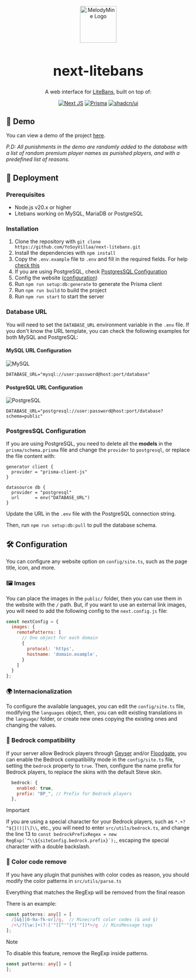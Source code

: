 <div align="center">
  <img style="width:100px;" src="https://cdn.yosoyvillaa.dev/uploads/next-litebans.png" alt="MelodyMine Logo">

  <h1 style="font-size: 38px">next-litebans </h1>

  A web interface for [LiteBans](https://www.spigotmc.org/resources/litebans.3715/), built on top of:

  [![Next JS](https://img.shields.io/badge/Next-black?style=for-the-badge&logo=next.js&logoColor=white)](https://nextjs.org/) [![Prisma](https://img.shields.io/badge/Prisma-black?style=for-the-badge&logo=prisma&logoColor=white)](https://prisma.io/) [![shadcn/ui](https://cdn.yosoyvillaa.dev/uploads/shadcn.svg)](https://ui.shadcn.com/)
</div>

## 👾 Demo

You can view a demo of the project [here](https://next-litebans.yosoyvillaa.dev/). 

_P.D: All punishments in the demo are randomly added to the database with a list of random premium player names as punished players, and with a predefined list of reasons._

## 🚀 Deployment

### Prerequisites

- Node.js v20.x or higher
- Litebans working on MySQL, MariaDB or PostgreSQL

### Installation

1. Clone the repository with `git clone https://github.com/YoSoyVillaa/next-litebans.git`
2. Install the dependencies with `npm install`
3. Copy the `.env.example` file to `.env` and fill in the required fields. For help [check this](#database-url)
4. If you are using PostgreSQL, check [PostgresSQL Configuration](#PostgresSQL-Configuration)
5. Config the website ([configuration](#%EF%B8%8F-configuration))
6. Run `npm run setup:db:generate` to generate the Prisma client
7. Run `npm run build` to build the project
8. Run `npm run start` to start the server

### Database URL

You will need to set the `DATABASE_URL` environment variable in the `.env` file. If you don't know the URL template, you can check the following examples for both MySQL and PostgreSQL:

#### MySQL URL Configuration

![MySQL](https://cdn.yosoyvillaa.dev/uploads/mysql.png)

```env
DATABASE_URL="mysql://user:password@host:port/database"
```

#### PostgreSQL URL Configuration

![PostgreSQL](https://cdn.yosoyvillaa.dev/uploads/postgresql.png)

```env
DATABASE_URL="postgresql://user:password@host:port/database?schema=public"
```

### PostgresSQL Configuration

If you are using PostgreSQL, you need to delete all the **models** in the `prisma/schema.prisma` file and change the `provider` to `postgresql`, or replace the file content with:

```prisma
generator client {
  provider = "prisma-client-js"
}

datasource db {
  provider = "postgresql"
  url      = env("DATABASE_URL")
}
```

Update the URL in the `.env` file with the PostgreSQL connection string.

Then, run `npm run setup:db:pull` to pull the database schema.

## 🛠️ Configuration

You can configure any website option on `config/site.ts`, such as the page title, icon, and more.

### 🖼️ Images

You can place the images in the `public/` folder, then you can use them in the website with the `/` path. But, if you want to use an external link images, you will need to add the following config to the `next.config.js` file:

```js
const nextConfig = {
  images: {
    remotePatterns: [
      // One object for each domain
      {
        protocol: 'https',
        hostname: 'domain.example',
      }
    ]
  }
};
```

### 🌍 Internacionalization

To configure the available languages, you can edit the `config/site.ts` file, modifying the `languages` object, then, you can edit existing translations in the `language/` folder, or create new ones copying the existing ones and changing the values.

### 👤 Bedrock compatibility

If your server allow Bedrock players through [Geyser](https://github.com/GeyserMC/Geyser) and/or [Floodgate](https://github.com/GeyserMC/Floodgate), you can enable the Bedrock compatibility mode in the `config/site.ts` file, setting the `bedrock` property to `true`. Then, configure the name prefix for Bedrock players, to replace the skins with the default Steve skin.

```js
  bedrock: {
    enabled: true,
    prefix: "BP_", // Prefix for Bedrock players
  },
```

> [!IMPORTANT]
> If you are using a special character for your Bedrock players, such as ``*.+?^${}()|[\]\\``, etc., you will need to enter ``src/utils/bedrock.ts``, and change the line 13 to ``const bedrockPrefixRegex = new RegExp(`^\\${siteConfig.bedrock.prefix}`);``, escaping the special character with a double backslash.

### 🌈 Color code remove

If you have any plugin that punishes with color codes as reason, you should modify the color patterns in `src/utils/parse.ts`

Everything that matches the RegExp will be removed from the final reason

There is an example:
```ts
const patterns: any[] = [
  /[&§][0-9a-fk-or]/g,  // Minecraft color codes (& and §)
  /<\/?[\w:]+(?:['"][^'"]*['"])*>/g  // MiniMessage tags
];
```

> [!NOTE] 
> To disable this feature, remove the RegExp inside patterns.
> ```ts
> const patterns: any[] = [
> ];
> ```